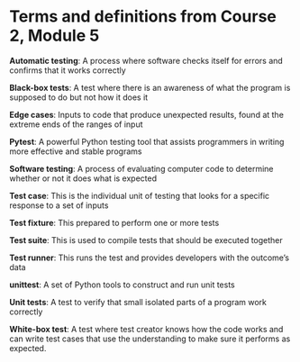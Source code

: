 # Terms and definitions from Course 2, Module 5

**Automatic testing**: A process where software checks itself for errors and confirms that it works correctly

**Black-box tests**: A test where there is an awareness of what the program is supposed to do but not how it does it

**Edge cases**: Inputs to code that produce unexpected results, found at the extreme ends of the ranges of input

**Pytest**: A powerful Python testing tool that assists programmers in writing more effective and stable programs

**Software testing**: A process of evaluating computer code to determine whether or not it does what is expected

**Test case**: This is the individual unit of testing that looks for a specific response to a set of inputs

**Test fixture**: This prepared to perform one or more tests

**Test suite**: This is used to compile tests that should be executed together

**Test runner**: This runs the test and provides developers with the outcome’s data

**unittest**: A set of Python tools to construct and run unit tests

**Unit tests**: A test to verify that small isolated parts of a program work correctly

**White-box test**: A test where test creator knows how the code works and can write test cases that use the understanding to make sure it performs as expected.